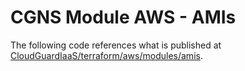 # CGNS Module AWS - AMIs

The following code references what is published at [CloudGuardIaaS/terraform/aws/modules/amis](https://github.com/CheckPointSW/CloudGuardIaaS/tree/master/terraform/aws/modules/amis).
